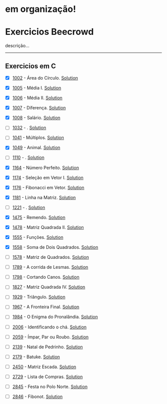 # em organização!
# Exercicios Beecrowd
descrição...

---

## Exercicios em C
- [x] [1002](https://judge.beecrowd.com/pt/problems/view/1002) - Área do Círculo. [Solution](https://github.com/leonardo-istamilo/learning-exercises/blob/main/Exercicios/Beecrowd/1002%20-%20Fibonacci.c)

- [x] [1005](https://judge.beecrowd.com/pt/problems/view/1005) - Média I. [Solution](https://github.com/leonardo-istamilo/learning-exercises/blob/main/Exercicios/Beecrowd/1005%20-%20Fibonacci.c)
- [x] [1006](https://judge.beecrowd.com/pt/problems/view/1006) - Média II. [Solution](https://github.com/leonardo-istamilo/learning-exercises/blob/main/Exercicios/Beecrowd/1006%20-%20Fibonacci.c)

- [x] [1007](https://judge.beecrowd.com/pt/problems/view/1007) - Diferença. [Solution](https://github.com/leonardo-istamilo/learning-exercises/blob/main/Exercicios/Beecrowd/1007%20-%20Fibonacci.c)

- [x] [1008](https://judge.beecrowd.com/pt/problems/view/1008) - Salário. [Solution](https://github.com/leonardo-istamilo/learning-exercises/blob/main/Exercicios/Beecrowd/1008%20-%20Fibonacci.c)

- [ ] [1032](https://judge.beecrowd.com/pt/problems/view/1032) - . [Solution](https://github.com/leonardo-istamilo/learning-exercises/blob/main/Exercicios/Beecrowd/1032%20-%20Fibonacci.c)

- [ ] [1041](https://judge.beecrowd.com/pt/problems/view/1041) - Múltiplos. [Solution](https://github.com/leonardo-istamilo/learning-exercises/blob/main/Exercicios/Beecrowd/1041%20-%20Fibonacci.c)


- [x] [1049](https://judge.beecrowd.com/pt/problems/view/1049) - Animal. [Solution](https://github.com/leonardo-istamilo/learning-exercises/blob/main/Exercicios/Beecrowd/1049%20-%20Fibonacci.c)

- [ ] [1110](https://judge.beecrowd.com/pt/problems/view/1110) - . [Solution](https://github.com/leonardo-istamilo/learning-exercises/blob/main/Exercicios/Beecrowd/1110%20-%20Fibonacci.c)

- [x] [1164](https://judge.beecrowd.com/pt/problems/view/1164) - Número Perfeito. [Solution](https://github.com/leonardo-istamilo/learning-exercises/blob/main/Exercicios/Beecrowd/1164%20-%20Fibonacci.c)


- [x] [1174](https://judge.beecrowd.com/pt/problems/view/1174) - Seleção em Vetor I. [Solution](https://github.com/leonardo-istamilo/learning-exercises/blob/main/Exercicios/Beecrowd/1174%20-%20Fibonacci.c)


- [x] [1176](https://judge.beecrowd.com/pt/problems/view/1176) - Fibonacci em Vetor. [Solution](https://github.com/leonardo-istamilo/learning-exercises/blob/main/Exercicios/Beecrowd/1176%20-%20Fibonacci.c)


- [x] [1181](https://judge.beecrowd.com/pt/problems/view/1181) - Linha na Matriz. [Solution](https://github.com/leonardo-istamilo/learning-exercises/blob/main/Exercicios/Beecrowd/1181%20-%20Fibonacci.c)

- [ ] [1221](https://judge.beecrowd.com/pt/problems/view/1221) - . [Solution](https://github.com/leonardo-istamilo/learning-exercises/blob/main/Exercicios/Beecrowd/1221%20-%20Fibonacci.c)

- [x] [1475](https://judge.beecrowd.com/pt/problems/view/1475) - Remendo. [Solution](https://github.com/leonardo-istamilo/learning-exercises/blob/main/Exercicios/Beecrowd/1475%20-%20Fibonacci.c)


- [x] [1478](https://judge.beecrowd.com/pt/problems/view/1478) - Matriz Quadrada II. [Solution](https://github.com/leonardo-istamilo/learning-exercises/blob/main/Exercicios/Beecrowd/1478%20-%20Fibonacci.c)

- [x] [1555](https://judge.beecrowd.com/pt/problems/view/1555) - Funções. [Solution](https://github.com/leonardo-istamilo/learning-exercises/blob/main/Exercicios/Beecrowd/1555%20-%20Fibonacci.c)

- [x] [1558](https://judge.beecrowd.com/pt/problems/view/1558) - Soma de Dois Quadrados. [Solution](https://github.com/leonardo-istamilo/learning-exercises/blob/main/Exercicios/Beecrowd/1558%20-%20Fibonacci.c)

- [ ] [1578](https://judge.beecrowd.com/pt/problems/view/1578) - Matriz de Quadrados. [Solution](https://github.com/leonardo-istamilo/learning-exercises/blob/main/Exercicios/Beecrowd/1578%20-%20Fibonacci.c)

- [ ] [1789](https://judge.beecrowd.com/pt/problems/view/1789) - A corrida de Lesmas. [Solution](https://github.com/leonardo-istamilo/learning-exercises/blob/main/Exercicios/Beecrowd/1789%20-%20Fibonacci.c)

- [ ] [1798](https://judge.beecrowd.com/pt/problems/view/1798) - Cortando Canos. [Solution](https://github.com/leonardo-istamilo/learning-exercises/blob/main/Exercicios/Beecrowd/1798%20-%20Fibonacci.c)

- [ ] [1827](https://judge.beecrowd.com/pt/problems/view/1827) - Matriz Quadrada IV. [Solution](https://github.com/leonardo-istamilo/learning-exercises/blob/main/Exercicios/Beecrowd/1827%20-%20Fibonacci.c)

- [ ] [1929](https://judge.beecrowd.com/pt/problems/view/1929) - Triângulo. [Solution](https://github.com/leonardo-istamilo/learning-exercises/blob/main/Exercicios/Beecrowd/1929%20-%20Fibonacci.c)

- [ ] [1967](https://judge.beecrowd.com/pt/problems/view/1967) - A Fronteira Final. [Solution](https://github.com/leonardo-istamilo/learning-exercises/blob/main/Exercicios/Beecrowd/1967%20-%20Fibonacci.c)

- [ ] [1984](https://judge.beecrowd.com/pt/problems/view/1984) - O Enigma do Pronalândia. [Solution](https://github.com/leonardo-istamilo/learning-exercises/blob/main/Exercicios/Beecrowd/1984%20-%20Fibonacci.c)

- [ ] [2006](https://judge.beecrowd.com/pt/problems/view/2006) - Identificando o chá. [Solution](https://github.com/leonardo-istamilo/learning-exercises/blob/main/Exercicios/Beecrowd/2006%20-%20Fibonacci.c)

- [ ] [2059](https://judge.beecrowd.com/pt/problems/view/2059) - Ímpar, Par ou Roubo. [Solution](https://github.com/leonardo-istamilo/learning-exercises/blob/main/Exercicios/Beecrowd/2059%20-%20Fibonacci.c)

- [ ] [2139](https://judge.beecrowd.com/pt/problems/view/2139) - Natal de Pedrinho. [Solution](https://github.com/leonardo-istamilo/learning-exercises/blob/main/Exercicios/Beecrowd/2139%20-%20Fibonacci.c)

- [ ] [2179](https://judge.beecrowd.com/pt/problems/view/2179) - Batuke. [Solution](https://github.com/leonardo-istamilo/learning-exercises/blob/main/Exercicios/Beecrowd/2179%20-%20Fibonacci.c)

- [ ] [2450](https://judge.beecrowd.com/pt/problems/view/2450) - Matriz Escada. [Solution](https://github.com/leonardo-istamilo/learning-exercises/blob/main/Exercicios/Beecrowd/2450%20-%20Fibonacci.c)

- [ ] [2729](https://judge.beecrowd.com/pt/problems/view/2729) - Lista de Compras. [Solution](https://github.com/leonardo-istamilo/learning-exercises/blob/main/Exercicios/Beecrowd/2729%20-%20Fibonacci.c)

- [ ] [2845](https://judge.beecrowd.com/pt/problems/view/2845) - Festa no Polo Norte. [Solution](https://github.com/leonardo-istamilo/learning-exercises/blob/main/Exercicios/Beecrowd/2845%20-%20Fibonacci.c)

- [ ] [2846](https://judge.beecrowd.com/pt/problems/view/2846) - Fibonot. [Solution](https://github.com/leonardo-istamilo/learning-exercises/blob/main/Exercicios/Beecrowd/2846%20-%20Fibonacci.c)




